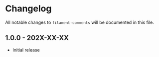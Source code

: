 # Changelog

All notable changes to `filament-comments` will be documented in this file.

## 1.0.0 - 202X-XX-XX

- Initial release
